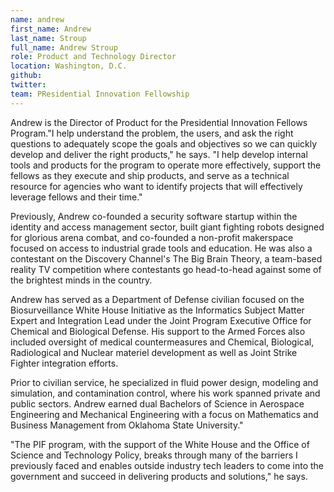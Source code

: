 ```yaml
---
name: andrew
first_name: Andrew
last_name: Stroup
full_name: Andrew Stroup
role: Product and Technology Director
location: Washington, D.C.
github:
twitter:
team: PResidential Innovation Fellowship
---
```



Andrew is the Director of Product for the Presidential Innovation Fellows Program."I help understand the problem, the users, and ask the right questions to adequately scope the goals and objectives so we can quickly develop and deliver the right products," he says. "I help develop internal tools and products for the program to operate more effectively, support the fellows as they execute and ship products, and serve as a technical resource for agencies who want to identify projects that will effectively leverage fellows and their time."

Previously, Andrew co-founded a security software startup within the identity and access management sector, built giant fighting robots designed for glorious arena combat, and co-founded a non-profit makerspace focused on access to industrial grade tools and education. He was also a contestant on the Discovery Channel's The Big Brain Theory, a team-based reality TV competition where contestants go head-to-head against some of the brightest minds in the country.

Andrew has served as a Department of Defense civilian focused on the Biosurveillance White House Initiative as the Informatics Subject Matter Expert and Integration Lead under the Joint Program Executive Office for Chemical and Biological Defense. His support to the Armed Forces also included oversight of medical countermeasures and Chemical, Biological, Radiological and Nuclear materiel development as well as Joint Strike Fighter integration efforts.

Prior to civilian service, he specialized in fluid power design, modeling and simulation, and contamination control, where his work spanned private and public sectors. Andrew earned dual Bachelors of Science in Aerospace Engineering and Mechanical Engineering with a focus on Mathematics and Business Management from Oklahoma State University."

"The PIF program, with the support of the White House and the Office of Science and Technology Policy, breaks through many of the barriers I previously faced and enables outside industry tech leaders to come into the government and succeed in delivering products and solutions," he says.
